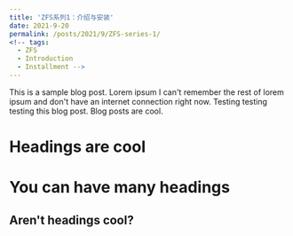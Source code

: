 ```yaml
---
title: 'ZFS系列1：介绍与安装'
date: 2021-9-20
permalink: /posts/2021/9/ZFS-series-1/
<!-- tags:
  - ZFS
  - Introduction
  - Installment -->
---
```


This is a sample blog post. Lorem ipsum I can't remember the rest of lorem ipsum and don't have an internet connection right now. Testing testing testing this blog post. Blog posts are cool.

Headings are cool
======

You can have many headings
======

Aren't headings cool?
------
